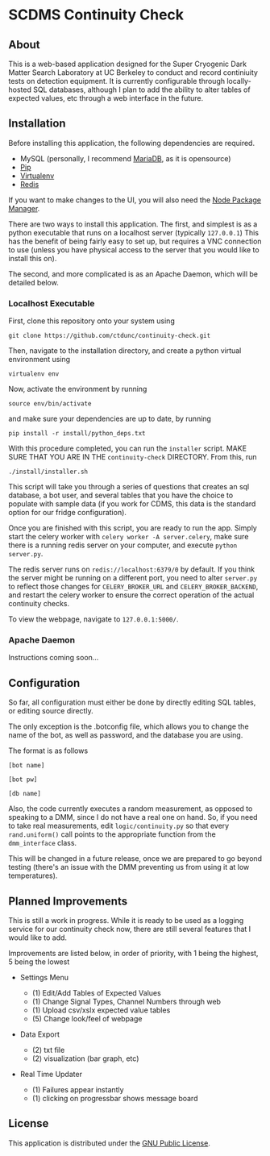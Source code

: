 # SCDMS Continuity Check

## About
This is a web-based application designed for the Super Cryogenic Dark Matter Search Laboratory at UC Berkeley to conduct and record continiuity tests on detection equipment.
It is currently configurable through locally-hosted SQL databases, although I plan to add the ability to alter tables of expected values, etc through a web interface in the future.

## Installation
Before installing this application, the following dependencies are required.
+ MySQL (personally, I recommend [MariaDB](https://mariadb.org/), as it is opensource)
+ [Pip](https://pypi.org/project/pip/)
+ [Virtualenv](https://virtualenv.pypa.io/en/stable/)
+ [Redis](https://redis.io/)

If you want to make changes to the UI, you will also need the [Node Package Manager](https://www.npmjs.com/).

There are two ways to install this application. The first, and simplest is as a python executable that runs on a localhost server (typically `127.0.0.1`)
This has the benefit of being fairly easy to set up, but requires a VNC connection to use (unless you have physical access to the server that you would like to install this on).

The second, and more complicated is as an Apache Daemon, which will be detailed below.

### Localhost Executable
First, clone this repository onto your system using 

`git clone https://github.com/ctdunc/continuity-check.git`

Then, navigate to the installation directory, and create a python virtual environment using 

`virtualenv env`

Now, activate the environment by running 

`source env/bin/activate`

and make sure your dependencies are up to date, by running 

`pip install -r install/python_deps.txt`

With this procedure completed, you can run the `installer` script. MAKE SURE THAT YOU ARE IN THE `continuity-check` DIRECTORY. From this, run  

`./install/installer.sh`

This script will take you through a series of questions that creates an sql database, a bot user, and several tables that you have the choice to populate with sample data (if you work for CDMS, this data is the standard option for our fridge configuration). 

Once you are finished with this script, you are ready to run the app. Simply start the celery worker with `celery worker -A server.celery`, make sure there is a running redis server on your computer, and execute `python server.py`.

The redis server runs on `redis://localhost:6379/0` by default. If you think the server might be running on a different port, you need to alter `server.py` to reflect those changes for `CELERY_BROKER_URL` and `CELERY_BROKER_BACKEND`, and restart the celery worker to ensure the correct operation of the actual continuity checks.

To view the webpage, navigate to `127.0.0.1:5000/`.
### Apache Daemon
Instructions coming soon...

## Configuration
So far, all configuration must either be done by directly editing SQL tables, or editing source directly. 

The only exception is the .botconfig file, which allows you to change the name of the bot, as well as password, and the database you are using.

The format is as follows

```
[bot name]

[bot pw]

[db name]
```

Also, the code currently executes a random measurement, as opposed to speaking to a DMM, since I do not have a real one on hand. So, if you need to take real measurements, edit `logic/continuity.py` so that every `rand.uniform()` call points to the appropriate function from the `dmm_interface` class. 

This will be changed in a future release, once we are prepared to go beyond testing (there's an issue with the DMM preventing us from using it at low temperatures).
## Planned Improvements
This is still a work in progress. While it is ready to be used as a logging service for our continuity check now, there are still several features that I would like to add.

Improvements are listed below, in order of priority, with 1 being the highest, 5 being the lowest

+ Settings Menu
	+ (1) Edit/Add Tables of Expected Values
	+ (1) Change Signal Types, Channel Numbers through web
	+ (1) Upload csv/xslx expected value tables
	+ (5) Change look/feel of webpage
	
+ Data Export
	+ (2) txt file
	+ (2) visualization (bar graph, etc)

+ Real Time Updater
	+ (1) Failures appear instantly
	+ (1) clicking on progressbar shows message board

## License
This application is distributed under the [GNU Public License](./LICENSE).

